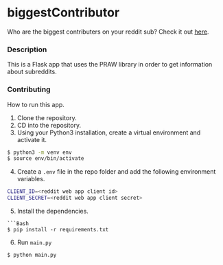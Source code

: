 # biggestContributor
Who are the biggest contributers on your reddit sub? Check it out [here](
https://bigcontrib.torrtle.co/).

### Description
This is a Flask app that uses the PRAW library in order to get information about subreddits.

### Contributing
How to run this app.

1. Clone the repository.
2. CD into the repository.
3. Using your Python3 installation, create a virtual environment and activate it.
```Bash
$ python3 -m venv env
$ source env/bin/activate
```
4. Create a `.env` file in the repo folder and add the following environment variables.
```Bash
CLIENT_ID=<reddit web app client id>
CLIENT_SECRET=<reddit web app client secret>
```
5. Install the dependencies.
```
```Bash
$ pip install -r requirements.txt
```
6. Run `main.py`
```Bash
$ python main.py
```
